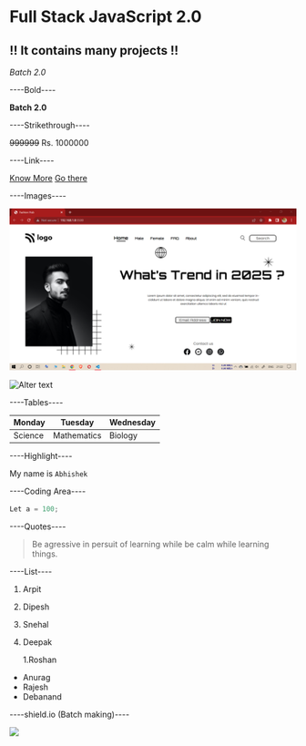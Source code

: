 # Full Stack JavaScript 2.0

## !! It contains many projects !!

_Batch 2.0_

----Bold----

**Batch 2.0**


----Strikethrough----

~~999999~~ Rs. 1000000

----Link----

[Know More](https://ineuron.ai/)
[Go there](https://ineuron.ai/
"Company name")

----Images----

![Alter text](.\my-PC-OUTPUT-PROJ-3.png)

![Alter text](https://ineuron.ai/images/ineuron-logo.png)

----Tables----

|Monday|Tuesday|Wednesday|
|---|---|---|
|Science|Mathematics|Biology|

----Highlight----

My name is `Abhishek`

----Coding Area----

```javascript
Let a = 100;
```

----Quotes----

> Be agressive in persuit of learning while be calm
> while learning things.

----List----

1. Arpit
2. Dipesh
3. Snehal
1. Deepak

    1.Roshan

- Anurag
- Rajesh
- Debanand

----shield.io (Batch making)----

![](https://img.shields.io/badge/Topic-Github-yellowgreen)



